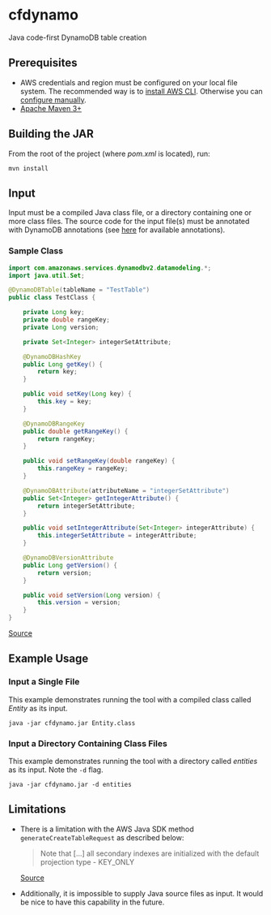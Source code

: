 # cfdynamo
Java code-first DynamoDB table creation

## Prerequisites
 - AWS credentials and region must be configured on your local file system. The recommended way is to [install AWS CLI](https://docs.aws.amazon.com/cli/latest/userguide/install-cliv2.html). Otherwise you can [configure manually](https://docs.aws.amazon.com/sdk-for-java/v2/developer-guide/setup-credentials.html).
 - [Apache Maven 3+](https://maven.apache.org/install.html)

## Building the JAR
From the root of the project (where *pom.xml* is located), run:
```
mvn install
```

## Input
Input must be a compiled Java class file, or a directory containing one or more class files. The source code for the input file(s) must be annotated with DynamoDB annotations (see [here](https://docs.aws.amazon.com/amazondynamodb/latest/developerguide/DynamoDBMapper.Annotations.html) for available annotations).

### Sample Class
```java
import com.amazonaws.services.dynamodbv2.datamodeling.*;
import java.util.Set;

@DynamoDBTable(tableName = "TestTable")
public class TestClass {

    private Long key;
    private double rangeKey;
    private Long version;

    private Set<Integer> integerSetAttribute;

    @DynamoDBHashKey
    public Long getKey() {
        return key;
    }

    public void setKey(Long key) {
        this.key = key;
    }

    @DynamoDBRangeKey
    public double getRangeKey() {
        return rangeKey;
    }

    public void setRangeKey(double rangeKey) {
        this.rangeKey = rangeKey;
    }

    @DynamoDBAttribute(attributeName = "integerSetAttribute")
    public Set<Integer> getIntegerAttribute() {
        return integerSetAttribute;
    }

    public void setIntegerAttribute(Set<Integer> integerAttribute) {
        this.integerSetAttribute = integerAttribute;
    }

    @DynamoDBVersionAttribute
    public Long getVersion() {
        return version;
    }

    public void setVersion(Long version) {
        this.version = version;
    }
}
```
[Source](https://docs.aws.amazon.com/AWSJavaSDK/latest/javadoc/com/amazonaws/services/dynamodbv2/datamodeling/DynamoDBMapper.html)

## Example Usage
### Input a Single File
This example demonstrates running the tool with a compiled class called *Entity* as its input.
```
java -jar cfdynamo.jar Entity.class
```

### Input a Directory Containing Class Files
This example demonstrates running the tool with a directory called *entities* as its input. Note the `-d` flag.
```
java -jar cfdynamo.jar -d entities
```
## Limitations
- There is a limitation with the AWS Java SDK method `generateCreateTableRequest` as described below:
  >Note that [...] all secondary indexes are initialized with the default projection type - KEY_ONLY
  
  [Source](https://docs.aws.amazon.com/AWSJavaSDK/latest/javadoc/com/amazonaws/services/dynamodbv2/datamodeling/AbstractDynamoDBMapper.html#generateCreateTableRequest-java.lang.Class-)
- Additionally, it is impossible to supply Java source files as input. It would be nice to have this capability in the future.
